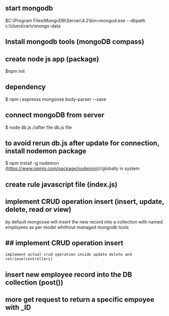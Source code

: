 ## start mongodb 
$C:\Program Files\MongoDB\Server\4.2\bin>mongod.exe --dbpath c:\Users\rariv\mongo-data

## Install mongodb tools (mongoDB compass)

## create node js app (package)
$npm init

## dependency 
$  npm i expresss mongoose body-parser --save

## connect mongoDB from server
$ node db.js //after file db.js file

## to avoid rerun db.js after update for connection, install nodemon package
$ npm install -g nodemon (https://www.npmjs.com/package/nodemon)//globally in system

## create rule javascript file (index.js)

## implement CRUD operation insert (insert, update, delete, read or view)
by default mongoose will insert the new record into a collection with named employees
as per model 
whithout managed mongodb tools
## ## implement CRUD operation insert 
    implement actual crud operation inside update delete and retrieve(controllers)

## insert new employee record into the DB collection (post())

## more get request to return a specific empoyee with _ID
